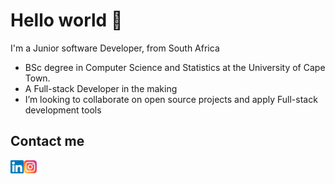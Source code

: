 # Hello world 👋

I'm a Junior software Developer, from South Africa
-  BSc degree in Computer Science and Statistics at the University of Cape Town.
-  A Full-stack Developer in the making 
-  I’m looking to collaborate on open source projects and apply Full-stack development tools 

## Contact me 

<a href="https://www.linkedin.com/in/themba-maphosa-21994b1a3"><img align="left" src="https://raw.githubusercontent.com/Themba-M-max/Themba-M-max/main/Images/linkedin.svg" alt="Themba | LinkedIn" width="21px"/></a>

<a href="https://instagram.com/yushi.95"><img align="left" src="https://raw.githubusercontent.com/Themba-M-max/Themba-M-max/main/Images/instagram.svg" alt="Themba | Instagram" width="21px"/></a>


<!---
Themba-M-max/Themba-M-max is a ✨ special ✨ repository because its `README.md` (this file) appears on your GitHub profile.
You can click the Preview link to take a look at your changes.
--->
